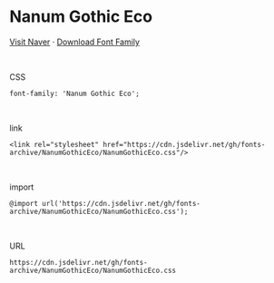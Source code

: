 # Nanum Gothic Eco

[Visit Naver](https://hangeul.naver.com/font) · [Download Font Family](https://cdn.jsdelivr.net/gh/fonts-archive/NanumGothicEco/NanumGothicEco.zip)

&nbsp;

CSS

```
font-family: 'Nanum Gothic Eco';
```

&nbsp;

link

```
<link rel="stylesheet" href="https://cdn.jsdelivr.net/gh/fonts-archive/NanumGothicEco/NanumGothicEco.css"/>
```

&nbsp;

import

```
@import url('https://cdn.jsdelivr.net/gh/fonts-archive/NanumGothicEco/NanumGothicEco.css');
```

&nbsp;

URL

```
https://cdn.jsdelivr.net/gh/fonts-archive/NanumGothicEco/NanumGothicEco.css
```
